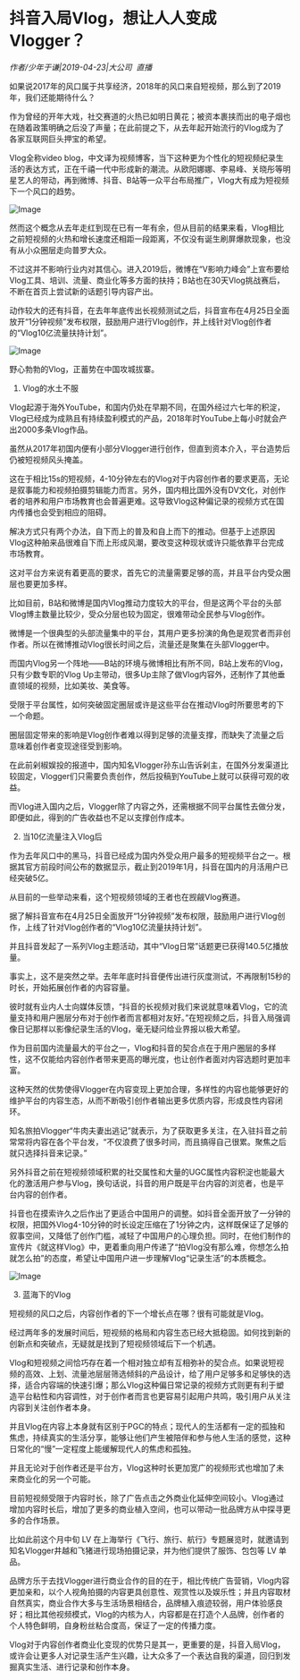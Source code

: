 # ​抖音入局Vlog，想让人人变成Vlogger？

*作者/少年于谦|2019-04-23|大公司 
                                                直播*

如果说2017年的风口属于共享经济，2018年的风口来自短视频，那么到了2019年，我们还能期待什么？

作为曾经的开年大戏，社交赛道的火热已如明日黄花；被资本裹挟而出的电子烟也在随着政策明确之后没了声量；在此前提之下，从去年起开始流行的Vlog成为了各家互联网巨头押宝的希望。

Vlog全称video blog，中文译为视频博客，当下这种更为个性化的短视频纪录生活的表达方式，正在千禧一代中形成新的潮流。从欧阳娜娜、李易峰、关晓彤等明星艺人的带动，再到微博、抖音、B站等一众平台布局推广，Vlog大有成为短视频下一个风口的趋势。

![Image](http://p1.pstatp.com/large/pgc-image/9f05283b018e4b0a8ad7a0d94d8777d6)

然而这个概念从去年走红到现在已有一年有余，但从目前的结果来看，Vlog相比之前短视频的火热和增长速度还相距一段距离，不仅没有诞生刷屏爆款现象，也没有从小众圈层走向普罗大众。

不过这并不影响行业内对其信心。进入2019后，微博在“V影响力峰会”上宣布要给Vlog工具、培训、流量、商业化等多方面的扶持；B站也在30天Vlog挑战赛后，不断在首页上尝试新的话题引导内容产出。

动作较大的还有抖音，在去年年底传出长视频测试之后，抖音宣布在4月25日全面放开“1分钟视频”发布权限，鼓励用户进行Vlog创作，并上线针对Vlog创作者的“Vlog10亿流量扶持计划”。

![Image](http://p3.pstatp.com/large/pgc-image/be670dcf1f5f48018c5df9bb06c9b375)

野心勃勃的Vlog，正蓄势在中国攻城拔寨。

1. Vlog的水土不服

Vlog起源于海外YouTube，和国内仍处在早期不同，在国外经过六七年的积淀，Vlog已经成为成熟且有持续盈利模式的产品，2018年时YouTube上每小时就会产出2000多条Vlog作品。

虽然从2017年初国内便有小部分Vlogger进行创作，但直到资本介入，平台造势后仍被短视频风头掩盖。

这在于相比15s的短视频，4-10分钟左右的Vlog对于内容创作者的要求更高，无论是叙事能力和视频拍摄剪辑能力而言。另外，国内相比国外没有DV文化，对创作者的培养和用户市场教育也会普遍更难。这导致Vlog这种偏记录的视频方式在国内传播也会受到相应的阻碍。

解决方式只有两个办法，自下而上的普及和自上而下的推动。但基于上述原因Vlog这种舶来品很难自下而上形成风潮，要改变这种现状或许只能依靠平台完成市场教育。

这对平台方来说有着更高的要求，首先它的流量需要足够的高，并且平台内受众圈层也要更加多样。

比如目前，B站和微博是国内Vlog推动力度较大的平台，但是这两个平台的头部Vlog博主数量比较少，受众分层也较为固定，很难带动全民参与Vlog创作。

微博是一个很典型的头部流量集中的平台，其用户更多扮演的角色是观赏者而非创作者。所以在微博推动Vlog很长时间之后，流量还是聚集在头部Vlogger中。

而国内Vlog另一个阵地——B站的环境与微博相比有所不同，B站上发布的Vlog，只有少数专职的Vlog Up主带动，很多Up主除了做Vlog内容外，还制作了其他垂直领域的视频，比如美妆、美食等。

受限于平台属性，如何突破固定圈层或许是这些平台在推动Vlog时所要思考的下一个命题。

圈层固定带来的影响是Vlog创作者难以得到足够的流量支撑，而缺失了流量之后意味着创作者变现途径受到影响。

在此前剁椒娱投的报道中，国内知名Vlogger孙东山告诉剁主，在国外分发渠道比较固定，Vlogger们只需要负责创作，然后投稿到YouTube上就可以获得可观的收益。

而Vlog进入国内之后，Vlogger除了内容之外，还需根据不同平台属性去做分发，即便如此，得到的广告收益也不足以支撑创作成本。

2. 当10亿流量注入Vlog后

作为去年风口中的黑马，抖音已经成为国内外受众用户最多的短视频平台之一。根据其官方前段时间公布的数据显示，截止到2019年1月，抖音在国内的月活用户已经突破5亿。

从目前的一些举动来看，这个短视频领域的王者也在觊觎Vlog赛道。

据了解抖音宣布在4月25日全面放开“1分钟视频”发布权限，鼓励用户进行Vlog创作，上线了针对Vlog创作者的“Vlog10亿流量扶持计划”。

并且抖音发起了一系列Vlog主题活动，其中“Vlog日常”话题更已获得140.5亿播放量。

事实上，这不是突然之举。去年年底时抖音便传出进行灰度测试，不再限制15秒的时长，开始拓展创作者的内容容量。

彼时就有业内人士向媒体反馈，“抖音的长视频对我们来说就意味着Vlog，它的流量支持和用户圈层分布对于创作者而言都相对友好。”在短视频之后，抖音入局强调像日记那样以影像纪录生活的Vlog，毫无疑问给业界报以极大希望。

作为目前国内流量最大的平台之一，Vlog和抖音的契合点在于用户圈层的多样性，这不仅能给内容创作者带来更高的曝光度，也让创作者面对内容选题时更加丰富。

这种天然的优势使得Vlogger在内容变现上更加合理，多样性的内容也能够更好的维护平台的内容生态，从而不断吸引创作者输出更多优质内容，形成良性内容闭环。

知名旅拍Vlogger“牛肉夫妻出逃记”就表示，为了获取更多关注，在入驻抖音之前常常将内容在各个平台发，“不仅浪费了很多时间，而且搞得自己很累。聚焦之后就只选择抖音来记录。”

另外抖音之前在短视频领域积累的社交属性和大量的UGC属性内容积淀也能最大化的激活用户参与Vlog，换句话说，抖音的用户既是平台内容的浏览者，也是平台内容的创作者。

抖音也在摸索许久之后作出了更适合中国用户的调整。如抖音全面开放了一分钟的权限，把国外Vlog4-10分钟的时长设定压缩在了1分钟之内，这样既保证了足够的叙事空间，又降低了创作门槛，减轻了中国用户的心理负担。同时，在他们制作的宣传片《就这样Vlog》中，更着重向用户传递了“拍Vlog没有那么难，你想怎么拍就怎么拍”的态度，希望让中国用户进一步理解Vlog“记录生活”的本质概念。

![Image](http://p1.pstatp.com/large/pgc-image/abb004a34d45489da9525ee62947d817)

3. 蓝海下的Vlog

短视频的风口之后，内容创作者的下一个增长点在哪？很有可能就是Vlog。

经过两年多的发展时间后，短视频的格局和内容生态已经大抵稳固。如何找到新的创新点和突破点，无疑就是找到了短视频领域后下一个机遇。

Vlog和短视频之间恰巧存在着一个相对独立却有互相弥补的契合点。如果说短视频的高效、上划、流量池层层筛选倾斜的产品设计，给了用户足够多和足够快的选择，适合内容端的快速引爆；那么Vlog这种偏日常记录的视频方式则更有利于塑造平台粘性和内容调性，对于创作者而言也更容易引起用户共鸣，吸引用户从关注内容到关注创作者本身。

并且Vlog在内容上本身就有区别于PGC的特点；现代人的生活都有一定的孤独和焦虑，持续真实的生活分享，能够让他们产生被陪伴和参与他人生活的感觉，这种日常化的“慢”一定程度上能缓解现代人的焦虑和孤独。

并且无论对于创作者还是平台方，Vlog这种时长更加宽广的视频形式也增加了未来商业化的另一个可能。

目前短视频受限于内容时长，除了广告点击之外商业化延伸空间较小。Vlog通过增加内容时长后，增加了更多的商业植入空间，也可以带动一批品牌方从中探寻更多的合作场景。

比如此前这个月中旬 LV 在上海举行《飞行、旅行、航行》专题展览时，就邀请到知名Vlogger井越和飞猪进行现场拍摄记录，并为他们提供了服饰、包包等 LV 单品。

品牌方乐于去找Vlogger进行商业合作的目的在于，相比传统广告营销，Vlog内容更加亲和，以个人视角拍摄的内容更具创意性、观赏性以及娱乐性；并且内容取材自然真实，商业合作大多与生活场景相结合，品牌植入痕迹较弱，用户体验感良好；相比其他视频模式，Vlog的内核为人，内容都是在打造个人品牌，创作者的个人特色鲜明，自身粉丝粘合度高，保证了一定的传播力度。

Vlog对于内容创作者商业化变现的优势只是其一，更重要的是，抖音入局Vlog，或许会让更多人对记录生活产生兴趣，让大众多了一个表达自我的渠道，回归到发掘真实生活、进行记录和创作本身。

